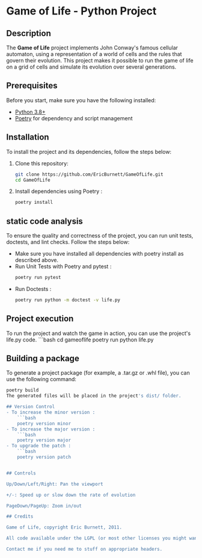 # Game of Life - Python Project

## Description

The **Game of Life** project implements John Conway's famous cellular automaton, using a representation of a world of cells and the rules that govern their evolution. This project makes it possible to run the game of life on a grid of cells and simulate its evolution over several generations.

## Prerequisites

Before you start, make sure you have the following installed:

- [Python 3.8+](https://www.python.org/downloads/)
- [Poetry](https://python-poetry.org/docs/#installation) for dependency and script management

## Installation

To install the project and its dependencies, follow the steps below:

1. Clone this repository:

   ```bash
   git clone https://github.com/EricBurnett/GameOfLife.git
   cd GameOfLife

2. Install dependencies using Poetry :

   ```bash
   poetry install

## static code analysis
To ensure the quality and correctness of the project, you can run unit tests, doctests, and lint checks. Follow the steps below:

- Make sure you have installed all dependencies with poetry install as described above.
- Run Unit Tests with Poetry and pytest :
   ```bash
   poetry run pytest
- Run Doctests : 
   ```bash
   poetry run python -m doctest -v life.py


## Project execution
To run the project and watch the game in action, you can use the project's life.py code.
    ```bash
   cd gameoflife
   poetry run python life.py

## Building a package
To generate a project package (for example, a .tar.gz or .whl file), you can use the following command:
```bash
poetry build
The generated files will be placed in the project's dist/ folder.

## Version Control
- To increase the minor version :
    ```bash
    poetry version minor
- To increase the major version :
    ```bash
    poetry version major
- To upgrade the patch :
    ```bash
    poetry version patch


## Controls

Up/Down/Left/Right: Pan the viewport

+/-: Speed up or slow down the rate of evolution

PageDown/PageUp: Zoom in/out

## Credits

Game of Life, copyright Eric Burnett, 2011.

All code available under the LGPL (or most other licenses you might want).

Contact me if you need me to stuff on appropriate headers.
